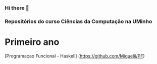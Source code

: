 ### Hi there 👋

### Repositórios do curso Ciências da Computação na UMinho

# Primeiro ano

[Programaçao Funcional - Haskell] (https://github.com/Miguelii/PF)
